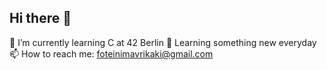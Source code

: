 ## Hi there 👋

🌱 I’m currently learning C at 42 Berlin
🔭 Learning something new everyday
📫 How to reach me: foteinimavrikaki@gmail.com
<!--
**foteini-mavrikaki/foteini-mavrikaki** is a ✨ _special_ ✨ repository because its `README.md` (this file) appears on your GitHub profile.

Here are some ideas to get you started:

- 🔭 I’m currently working on ...
- 🌱 I’m currently learning C at 42 Berlin
- 👯 I’m looking to collaborate on ...
- 🤔 I’m looking for help with ...
- 💬 Ask me about ...
- 📫 How to reach me: foteinimavrikaki@gmail.com
- 😄 Pronouns: she/her
- ⚡ Fun fact: ...
-->
